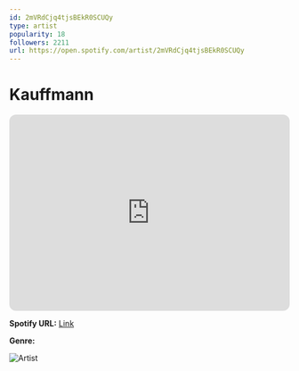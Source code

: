 ```yaml
---
id: 2mVRdCjq4tjsBEkR0SCUQy
type: artist
popularity: 18
followers: 2211
url: https://open.spotify.com/artist/2mVRdCjq4tjsBEkR0SCUQy
---
```

# Kauffmann

<iframe style="border-radius:12px" src="https://open.spotify.com/embed/artist/2mVRdCjq4tjsBEkR0SCUQy" width="100%" height="352" frameBorder="0" allowfullscreen="" allow="autoplay; clipboard-write; encrypted-media; fullscreen; picture-in-picture" loading="lazy"></iframe>

**Spotify URL:** [Link](https://open.spotify.com/artist/2mVRdCjq4tjsBEkR0SCUQy)

**Genre:** 

![Artist](https://i.scdn.co/image/ab6761610000e5eb6a67068f3b48014d76cc439d)
